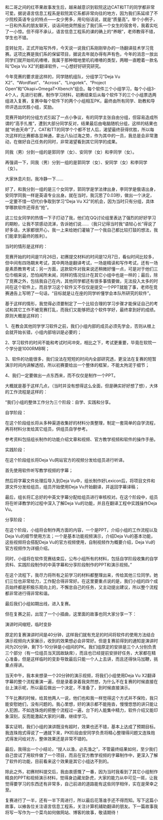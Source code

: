 和二哥之间的红苹果故事发生后，越来越意识到软院这边CAT和TT的同学都非常可爱。据说语言信息工程系是软院其它系都非常向往的地方，因为我们系延续了不少院校英语专业的特点——女少男多，用句俗话说，就是“质量高”。举个小例子，一日和外系的朋友聊天，谈话间他突然报出了我们系一个女生的宿舍号，我着实吃了一小惊。但不得不承认，语言信息工程系的课的确上的“养眼”，老师教得不错，学生也不错。

歪转扯完，正式开始写外传，今天说一说我们系刚刚举办的一场翻译技术学习竞赛。这项比赛是我们系的保留项目，据说去年就办得有声有色，今年的消息一放出同学们就开始叽叽喳喳，我属于那种暗地里叽叽喳喳的类型，两眼一直瞪着一款名叫“Deja Vu X2”的翻译软件，一心想好好研究研究。

今年竞赛的要求是这样的，同学随机组队，分组学习“Deja Vu X2”、“Wordfast”、“Across”、“Lingotek”、“Project Open”和“Okapi+OmegaT+Xbench”组合。每个软件三个小组学习，每个小组3-4个人，先进行初赛，制作学习材料，初赛结束后从每个软件下的三个小组票选两组进入复赛，复赛中每个软件下的两个小组相互PK，最终由所有同学、助教和导师评选出优胜小组，奖励。

竞赛开始时的分组方式引起了一点小争议，有的同学主张自由分组，但容易造成所谓的“高手扎推”，遭到大部分同学反对，结果最后由电脑随机分组，这样的结果也就“听由天命”了。CAT和TT的同学个个都不甘人后，渴望最终获得优胜，所以每次这样的比赛都各显神通，拿出八仙过海之势，作为其中的一员，我总是会非常激动，在做好自己任务的同时，非常渴望看到其它同学的成果。

同我（男）分到一组的是郭同学（女）、安同学（女）和李同学（女）。

再强调一下，同我（男）分到一组的是郭同学（女）、安同学（女）和李同学（女）。

大家休息片刻，我冷静一下……

好了，和我分到一组的是三个女同学，郭同学是学法律出身，李同学是俄语出身，安同学同我一样是英语专业出身。就在当时，我沉思了0.03秒，做出一个决定，一定要不惜一切代价争取到学习“Deja Vu X2”的机会，因为当时只有分组，具体学哪款软件还得去“抢”。

这三位女同学的热情一下子打动了我，他们在QQ讨论组里表达了强烈的好好学习的期盼，让我不禁感动流涕，告诉她们说……（我只记得当时我“语轻心长”得说了好多话，大家都很开心，我一上来给她们灌输了一个我自己都比较打鼓的想法，我们能拿到最终的胜利）。

当时的情形是这样的：

竞赛开始的时间是11月26日，初赛提交材料的时间是12月7日，看似时间比较多，但中间有四场期末考试，其中两场是翻译考试，一场是精读和写作考试，还有一场是素质教育考试；另一方面，这款软件对我来说还稍微好懂一点，可是对于他们三位巾帼来说，恐怕闻所未闻，同样的情况估计在其它小组中也是一样的；最后，除了竞赛之外，包括我自己在内，其他同学都还有很多事情要做，无法投入太多的时间在这个软件上，而且学习这个软件又不仅仅是提交一个PPT就能了事，老师在竞赛通告上写明了一句话，“目标就是让在座的同学听懂学会本队所研究的软件”。

基于这样的情形，我觉得必须要制定了一个比较合理的学习步骤才能保证自己的考试和其它工作不被竞赛打乱，而我们又能够把这个软件学好，最终拿到好的成绩。原则大概是这样的：

1、在教会其他同学学习软件之前，我们小组内部的成员必须先学会，否则从根上会就开始长错，小组内部培训是必要的；

2、学习软件的时间不能和考试时间冲突，相比之下，考试更重要，毕竟在软院一个学分是1000RMB啊；

3、软件的功能很多，我们没法在短短的时间内全部研究透，更没法在复赛的短暂演示时间内讲解透彻，所以初赛要给出一个整体的框架，不能太拘泥于细节；

4、我们一定要做出一点东西来，而不仅仅是制作一个PPT。

大概就是基于这样几点，（当时并没有想得这么全面，但是确实好好想了想），大体的工作流程是这样的：

“我们小组的整体工作分为三个阶段：自学、实践和分享。

自学阶段：

在这个阶段组长将从多种渠道收集好的材料分类整理，制定一套简单的自学流程，再将材料分发给其它组员，供组员自学参考。

参考资料包括组长制作的功能介绍文章和视频、官方教学视频和软件的操作手册。

实践阶段：

在这个阶段组长将Deja Vu网站官方的视频分发给组员进行听译。

首先使用软件听写教学视频的字幕；

然后将字幕文件处理后导入到Deja Vu中，组长制作好Lexicon后，将项目文件和源文件分发给组员，组员开始使用Deja Vu开始翻译，并返回字幕译稿；

最后，组长将汇总好的中英文字幕分配给组员进行审核校对。在这个阶段中，组员将在听译教学的过程中深入了解Deja Vu的功能，并且在翻译工程中实践操作Deja Vu。

分享阶段：

在这个阶段，小组将会制作两方面的内容，一个是PPT，介绍小组的工作流程以及Deja Vu的细节使用方法；一个是基本功能视频演示，介绍Deja Vu的基本功能，这些视频将会搭配Deja Vu的官方视频使用，自制视频作为概要介绍，Deja Vu的官方视频作为详细介绍。

同时，小组将在软件竞赛结束后，公布小组所有的材料，包括自学阶段收集的自学资料、实践阶段制作的中英字幕和分享阶段制作的PPT和演示视频。”

在这个流程下，我尽力将所有之前学习的材料都整理出来，传给其他三位同学。她们三位也非常给力，工作配合得非常好。在这里要重点说的是，我们小组的四个成员始终都是积极乐观向上的，不懈怠自己的任务，又主动提出建议，所以整个流程都非常进行得非常和谐。

最后我们小组如期出线，进入复赛。

但在复赛之前，出现了一个小插曲，这里面的故事也同大家分享一下：

演讲时间缩短，临时变卦

原定的复赛演讲时间是40分钟，这样我们就有充足的时间将软件的使用方法结合演示视频向大家展示，收到的效果想必会非常好。但是复赛前得到的通知是演讲时间为20分钟，剩下5-10分钟是小组间的PK。我们组原定的安排是三个人分别负责三个部分（有一位组员当天因故缺席），而且也已经提前安排好任务，大家都在精心准备，但是这样临时的变卦导致最后只能一个人上去讲，而且还得快马加鞭，挑重点得讲。

当天中午，我本来想录一个20分钟的演示视频，将我们小组使用Deja Vu X2翻译字幕的整个流程重演一遍，但是录着录着我突然想，为什么不在复赛的时候直接在台上演示呢，所以最后做出一个决定，不准备了，到时候直接演示。

下午比赛的时候，给其他两人一说，他们也和我一样觉得这个方式并不保险，我只能安慰她们，没有问题的。我心里想，好的演示都不能拖沓，慢慢悠悠的讲只能让人犯困，不如连珠炮的把整个流程过一遍，台下的人能集中精力，软件介绍又能印象深刻，反而能激起大家的兴趣，继续学习。

事实证明，我们小组的演讲既没有超时，效果也还不错，基本上达成了预期目标。我连珠炮式得说了一通就下来，PK阶段由安同学负责将精心整理得问题又连珠炮式得发问给对方，整体效果还是非常不错的。

最后，我得出一个小结论，“授人以渔，必先渔之”，不管最终结果如何，至少我们自己尝试了用软件做了一个项目，而且在官方教学视频的字幕制作中，更深入了解了软件的功能，目前看来这个效果是其它小组达不到的。

除此之外，初赛材料提交后，我由衷感慨了一番，因为当时我看到了其它小组制作精良的PPT和视频演示材料，觉得身边藏龙卧虎，大家的能力从中可见一斑，让我觉得要学习的东西还有非常多，自己前进的道路能有这些同学相伴，实在是荣幸之至。

复赛进行了一半，还有一半下周进行，所以最后花落谁手还不得而知。写下这篇小故事，以飨各位关注语言信息工程系，关注计算机辅助翻译的朋友。下一篇故事我将写一写作为一个菜鸟如何做网站、博客的故事，敬请期待！